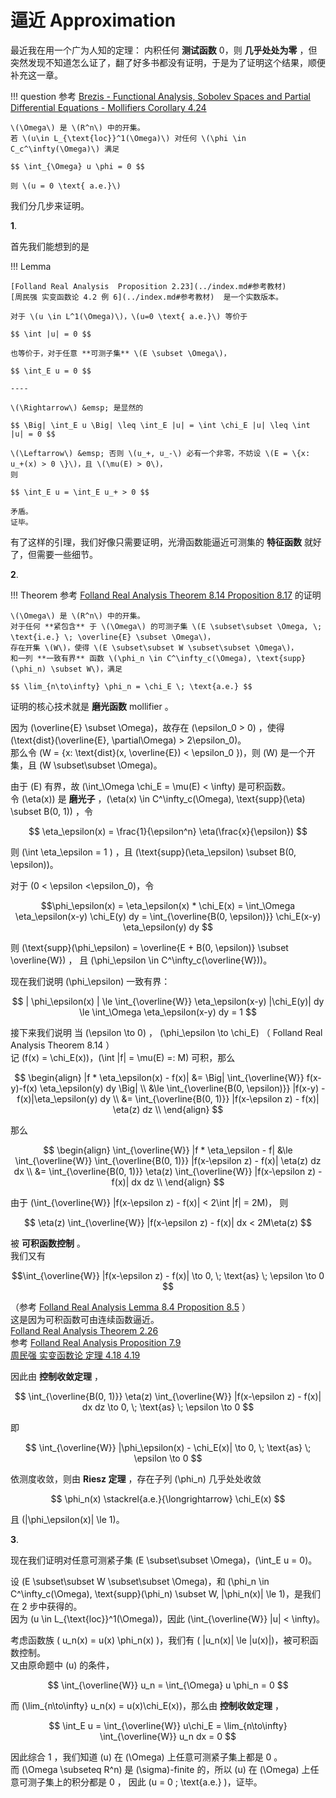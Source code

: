# 逼近 Approximation

最近我在用一个广为人知的定理： 内积任何 **测试函数** 0，则 **几乎处处为零** ，但突然发现不知道怎么证了，翻了好多书都没有证明，于是为了证明这个结果，顺便补充这一章。

!!! question
    参考 [Brezis - Functional Analysis, Sobolev Spaces and Partial Differential Equations - Mollifiers Corollary 4.24](../../Library/Brezis%20-%202011%20-%20Functional%20Analysis,%20Sobolev%20Spaces%20and%20Partial%20Di.pdf)

    \(\Omega\) 是 \(R^n\) 中的开集。        
    若 \(u\in L_{\text{loc}}^1(\Omega)\) 对任何 \(\phi \in C_c^\infty(\Omega)\) 满足

    $$ \int_{\Omega} u \phi = 0 $$

    则 \(u = 0 \text{ a.e.}\) 

我们分几步来证明。

**1**.

首先我们能想到的是

!!! Lemma

    [Folland Real Analysis  Proposition 2.23](../index.md#参考教材)          
    [周民强 实变函数论 4.2 例 6](../index.md#参考教材)  是一个实数版本。

    对于 \(u \in L^1(\Omega)\)，\(u=0 \text{ a.e.}\) 等价于
    
    $$ \int |u| = 0 $$

    也等价于，对于任意 **可测子集** \(E \subset \Omega\)，

    $$ \int_E u = 0 $$

    ----

    \(\Rightarrow\) &emsp; 是显然的

    $$ \Big| \int_E u \Big| \leq \int_E |u| = \int \chi_E |u| \leq \int |u| = 0 $$

    \(\Leftarrow\) &emsp; 否则 \(u_+, u_-\) 必有一个非零，不妨设 \(E = \{x: u_+(x) > 0 \}\)，且 \(\mu(E) > 0\)，
    则

    $$ \int_E u = \int_E u_+ > 0 $$

    矛盾。      
    证毕。


有了这样的引理，我们好像只需要证明，光滑函数能逼近可测集的 **特征函数** 就好了，但需要一些细节。

**2**.

!!! Theorem
    参考 [Folland Real Analysis Theorem 8.14 Proposition 8.17](../index.md#参考教材)   的证明

    \(\Omega\) 是 \(R^n\) 中的开集。    
    对于任何 **紧包含** 于 \(\Omega\) 的可测子集 \(E \subset\subset \Omega, \; \text{i.e.} \; \overline{E} \subset \Omega\)，  
    存在开集 \(W\)，使得 \(E \subset\subset W \subset\subset \Omega\)，
    和一列 **一致有界** 函数 \(\phi_n \in C^\infty_c(\Omega), \text{supp}(\phi_n) \subset W\)，满足

    $$ \lim_{n\to\infty} \phi_n = \chi_E \; \text{a.e.} $$



证明的核心技术就是 **磨光函数** mollifier 。     

因为 \(\overline{E} \subset \Omega\)，故存在 \(\epsilon_0 > 0\) ，使得 \(\text{dist}(\overline{E}, \partial\Omega) > 2\epsilon_0\)。      
那么令 \(W = \{x: \text{dist}(x, \overline{E}) < \epsilon_0 \}\)，则 \(W\) 是一个开集，且 \(W \subset\subset \Omega\)。

由于 \(E\) 有界，故 \(\int_\Omega \chi_E = \mu(E) < \infty\) 是可积函数。      
令 \(\eta(x)\) 是 **磨光子** ，\(\eta(x) \in C^\infty_c(\Omega), \text{supp}(\eta) \subset B(0, 1)\) ，令 

$$ \eta_\epsilon(x) = \frac{1}{\epsilon^n} \eta(\frac{x}{\epsilon}) $$

则 \(\int \eta_\epsilon = 1 \) ，且 \(\text{supp}(\eta_\epsilon) \subset B(0, \epsilon)\)。

对于 \(0 < \epsilon  <\epsilon_0\)，令 

$$\phi_\epsilon(x) = \eta_\epsilon(x) * \chi_E(x) 
= \int_\Omega \eta_\epsilon(x-y) \chi_E(y) dy 
= \int_{\overline{B(0, \epsilon)}} \chi_E(x-y) \eta_\epsilon(y)  dy $$

则  \(\text{supp}(\phi_\epsilon) = \overline{E + B(0, \epsilon)} \subset \overline{W}\) ，
且 \(\phi_\epsilon \in C^\infty_c(\overline{W})\)。        

现在我们说明 \(\phi_\epsilon\) 一致有界：

$$ | \phi_\epsilon(x) | \le \int_{\overline{W}} \eta_\epsilon(x-y) |\chi_E(y)| dy \le \int_\Omega \eta_\epsilon(x-y) dy = 1 $$

接下来我们说明 当 \(\epsilon \to 0\) ， \(\phi_\epsilon \to \chi_E\)
（ Folland Real Analysis Theorem 8.14 ）        
记 \(f(x) = \chi_E(x)\)，\(\int |f| = \mu(E) =: M\) 可积，那么 

$$ \begin{align}
    |f * \eta_\epsilon(x) - f(x)| &= \Big| \int_{\overline{W}} f(x-y)-f(x) \eta_\epsilon(y) dy \Big| \\
    &\le  \int_{\overline{B(0, \epsilon)}} |f(x-y)  - f(x)|\eta_\epsilon(y) dy  \\
    &= \int_{\overline{B(0, 1)}} |f(x-\epsilon z)  - f(x)| \eta(z) dz  \\
\end{align} $$

那么

$$ \begin{align}
    \int_{\overline{W}} |f * \eta_\epsilon - f| &\le \int_{\overline{W}} \int_{\overline{B(0, 1)}} |f(x-\epsilon z)  - f(x)| \eta(z) dz dx    \\
    &= \int_{\overline{B(0, 1)}} \eta(z) \int_{\overline{W}} |f(x-\epsilon z)  - f(x)|  dx dz    \\
\end{align} $$

由于 \(\int_{\overline{W}} |f(x-\epsilon z)  - f(x)| < 2\int |f| = 2M\)， 则

$$ \eta(z) \int_{\overline{W}} |f(x-\epsilon z)  - f(x)|  dx < 2M\eta(z) $$

被 **可积函数控制** 。        
我们又有 

$$\int_{\overline{W}} |f(x-\epsilon z)  - f(x)| \to 0, \; \text{as} \; \epsilon \to 0 $$

（参考 [Folland Real Analysis Lemma 8.4 Proposition 8.5](../index.md#参考教材) ）       
这是因为可积函数可由连续函数逼近。              
[Folland Real Analysis Theorem 2.26](../../Library/[Gerald_B._Folland]_Real_Analysis__Modern_Techniq.pdf)           
参考 [Folland Real Analysis Proposition 7.9](../../Library/[Gerald_B._Folland]_Real_Analysis__Modern_Techniq.pdf)     
[周民强 实变函数论 定理 4.18 4.19](../../Library/《实变函数论第二版》周民强+北京大学2008年5月第2版.pdf)

因此由 **控制收敛定理** ，

$$ \int_{\overline{B(0, 1)}} \eta(z) \int_{\overline{W}} |f(x-\epsilon z)  - f(x)|  dx dz \to 0, \; \text{as} \; \epsilon \to 0 $$

即

$$  \int_{\overline{W}} |\phi_\epsilon(x) - \chi_E(x)| \to 0, \; \text{as} \; \epsilon \to 0  $$

依测度收敛，则由 **Riesz 定理** ，存在子列 \(\phi_n\) 几乎处处收敛

$$ \phi_n(x) \stackrel{a.e.}{\longrightarrow} \chi_E(x)  $$

且 \(|\phi_\epsilon(x)| \le 1\)。

**3**.

现在我们证明对任意可测紧子集 \(E \subset\subset \Omega\)，\(\int_E u = 0\)。

设 \(E \subset\subset W \subset\subset \Omega\)，和 \(\phi_n \in C^\infty_c(\Omega), \text{supp}(\phi_n) \subset W, |\phi_n(x)| \le 1\)，是我们在 2 步中获得的。     
因为 \(u \in L_{\text{loc}}^1(\Omega)\)，因此 \(\int_{\overline{W}} |u| < \infty\)。

考虑函数族 \( u_n(x) = u(x) \phi_n(x) \)，我们有 \( |u_n(x)| \le |u(x)|\)，被可积函数控制。         
又由原命题中 \(u\) 的条件，

$$ \int_{\overline{W}} u_n = \int_{\Omega} u \phi_n = 0 $$

而 \(\lim_{n\to\infty} u_n(x) = u(x)\chi_E(x)\)，那么由 **控制收敛定理** ，

$$ \int_E u = \int_{\overline{W}} u\chi_E = \lim_{n\to\infty} \int_{\overline{W}} u_n dx = 0 $$

因此综合 1 ，我们知道 \(u\) 在 \(\Omega\) 上任意可测紧子集上都是 0 。       
而 \(\Omega \subseteq R^n\) 是 \(\sigma\)-finite 的，所以 \(u\) 在 \(\Omega\) 上任意可测子集上的积分都是 0 ，
因此 \(u = 0 \; \text{a.e.} \)，证毕。